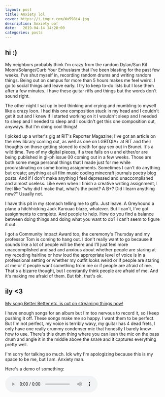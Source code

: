 ```yaml
---
layout: post
title: Anxiety lol
cover: https://i.imgur.com/Wu598i4.jpg
description: Anxiety oof
date:   2019-04-14 14:28:00
categories: posts
---
```


## hi :)

My neighbors probably think I'm crazy from the random Dylan/Sun Kil Moon/Solange/Curb Your Enhusiasm that I've been blasting for the past few weeks. I've shut myself in, recording random drums and writing random things. Being out on campus for more than 5 hours makes me feel weird. I go to social things and leave early. I try to keep to-do lists but I lose them after a few minutes. I have these guitar riffs and things but the words don't sound right.

The other night I sat up in bed thinking and crying and mumbling to myself like a crazy loon. I had this one composition stuck in my head and I couldn't get it out and I knew if I started working on it I wouldn't sleep and I needed to sleep and I needed to sleep and I couldn't get this one composition out, anyways. But I'm doing cool things!

I picked up a writer's gig at RIT's Reporter Magazine; I've got an article on the new library coming out, as well as one on LGBTQIA+ at RIT and their thoughts on those getting stoned to death for gay sex out in Brunei. It's a wild time. Two of my digital pieces, if a tree falls on u and either/or are being published in gl-ph issue 00 coming out in a few weeks. Those are both some mega personal things that I made just for me while procrastinating on some boring assignments. Sometimes I can't do anything but create; anything at all film music coding minecraft journals poetry blog posts. And if I don't make anything I feel depressed and unaccomplished and almost useless. Like even when I finish a creative writing assignment, I feel like "why did I make that, what's the point? A B+? Did I learn anything new?" Usually not.

I have this pit in my stomach telling me to gtfo. Just leave. A Greyhound a plane a hitchhicking Jack Karouac blaze, whatever. But I can't, I've got assignments to complete. And people to help. How do you find a balance between doing things and doing what you want to do? I can't seem to figure it out.

I got a Community Impact Award too, the ceremony's Thursday and my professor Tom is coming to hang out. I don't really want to go because it sounds like a lot of people will be there and I'll just feel more unaccomplished and sad and anxious about whether people are staring at my receding hairline or how loud the appropriate level of voice is in a professional setting or whether my outfit looks weird or if people are staring at me or if people want something from me or if people are afraid of me. That's a bizarre thought, but I constantly think people are afraid of me. And it's making me afraid of them. But tbh, that's ok.

## ily <3

<a href="http://smarturl.it/bbetc" target="_blank">My song Better Better etc. is out on streaming things now!</a>

I have enough songs for an album but I'm too nervous to record it, so I keep pushing it off. These songs make me so happy. I want them to be perfect. But I'm not perfect, my voice is terribly wavy, my guitar has 4 dead frets, I only have one really crummy condenser mic that honestly I barely know how to use. There's this drum thing where you can lean the mic on the bass drum and angle it in the middle above the snare and it captures everything pretty well.

I'm sorry for talking so much. Idk why I'm apologizing because this is my space to be me, but I am. Anxiety man.

Here's a demo of something:

<audio controls>
  <source src="{{ site.baseurl }}/audio/paral.wav" type="audio/wav">
Your browser does not support the audio element.
</audio>

